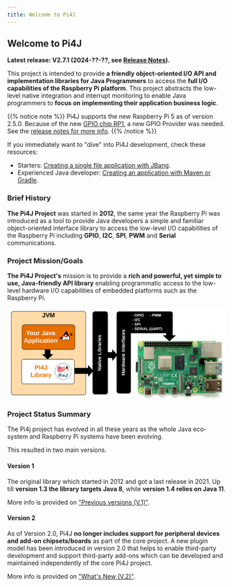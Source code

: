 ```yaml
---
title: Welcome to Pi4J
---
```


## Welcome to Pi4J

**Latest release: V2.7.1 (2024-??-??, see [Release Notes](/about/release-notes/)).**

This project is intended to provide **a friendly object-oriented I/O API and implementation libraries for Java Programmers** to access the **full I/O capabilities of the Raspberry Pi platform**. This project abstracts the low-level native integration and interrupt monitoring to enable Java programmers to **focus on implementing their application business logic**.

{{% notice note %}}
Pi4J supports the new Raspberry Pi 5 as of version 2.5.0. Because of the new [GPIO chip RP1](https://www.raspberrypi.com/documentation/microcontrollers/rp1.html), a new GPIO Provider was needed. See the [release notes for more info](/about/release-notes/).
{{% /notice %}}

If you immediately want to "dive" into Pi4J development, check these resources:

* Starters: [Creating a single file application with JBang](/examples/jbang/jbang_minimal_example).
* Experienced Java developer: [Creating an application with Maven or Gradle](/getting-started/minimal-example-application).

### Brief History

**The Pi4J Project** was started in **2012**, the same year the Raspberry Pi was introduced 
as a tool to provide Java developers a simple and familiar object-oriented interface library 
to access the low-level I/O capabilities of the Raspberry Pi including **GPIO**, **I2C**, 
**SPI**, **PWM** and **Serial** communications.

### Project Mission/Goals

**The Pi4J Project's** mission is to provide a **rich and powerful, yet simple to use, 
Java-friendly API library** enabling programmatic access to the low-level hardware I/O 
capabilities of embedded platforms such as the Raspberry Pi.

![](/assets/about/home/pi4j-overview.jpg)

### Project Status Summary

The Pi4j project has evolved in all these years as the whole Java eco-system and Raspberry Pi systems have been evolving.

This resulted in two main versions.

#### Version 1

The original library which started in 2012 and got a last release in 2021. Up till **version 1.3 the library targets Java 8**, while **version 1.4 relies on Java 11**. 

More info is provided on ["Previous versions (V.1)"](/about/previous-version-v1/).

#### Version 2

As of Version 2.0, Pi4J **no longer includes support for peripheral devices and
add-on chipsets/boards** as part of the core project. A new plugin model has been introduced in version 2.0 that helps to enable third-party development and support third-party add-ons which can be developed and maintained independently of the core Pi4J project.

More info is provided on ["What's New (V.2)"](/about/new-in-v2/).
